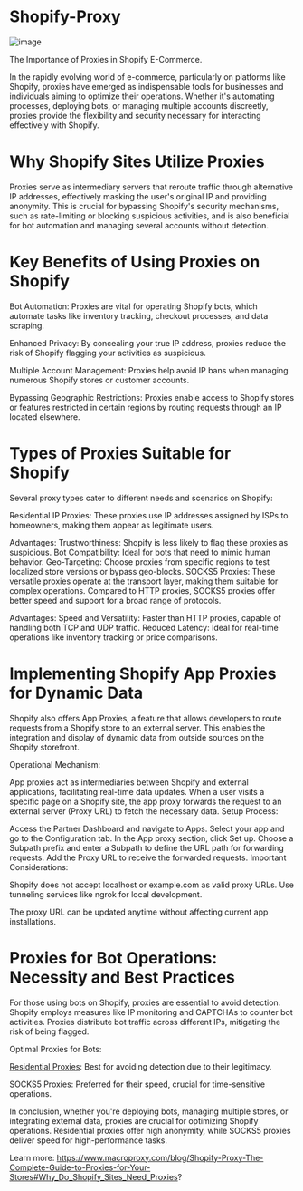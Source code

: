 # Shopify-Proxy
![image](https://github.com/user-attachments/assets/0afba798-e2e0-4b61-86b7-965ea2cf67f3)

The Importance of Proxies in Shopify E-Commerce.

In the rapidly evolving world of e-commerce, particularly on platforms like Shopify, proxies have emerged as indispensable tools for businesses and individuals aiming to optimize their operations. Whether it's automating processes, deploying bots, or managing multiple accounts discreetly, proxies provide the flexibility and security necessary for interacting effectively with Shopify.

# Why Shopify Sites Utilize Proxies
Proxies serve as intermediary servers that reroute traffic through alternative IP addresses, effectively masking the user's original IP and providing anonymity. This is crucial for bypassing Shopify's security mechanisms, such as rate-limiting or blocking suspicious activities, and is also beneficial for bot automation and managing several accounts without detection.

# Key Benefits of Using Proxies on Shopify
Bot Automation: Proxies are vital for operating Shopify bots, which automate tasks like inventory tracking, checkout processes, and data scraping.

Enhanced Privacy: By concealing your true IP address, proxies reduce the risk of Shopify flagging your activities as suspicious.

Multiple Account Management: Proxies help avoid IP bans when managing numerous Shopify stores or customer accounts.

Bypassing Geographic Restrictions: Proxies enable access to Shopify stores or features restricted in certain regions by routing requests through an IP located elsewhere.

# Types of Proxies Suitable for Shopify
Several proxy types cater to different needs and scenarios on Shopify:

Residential IP Proxies: These proxies use IP addresses assigned by ISPs to homeowners, making them appear as legitimate users.

Advantages:
Trustworthiness: Shopify is less likely to flag these proxies as suspicious.
Bot Compatibility: Ideal for bots that need to mimic human behavior.
Geo-Targeting: Choose proxies from specific regions to test localized store versions or bypass geo-blocks.
SOCKS5 Proxies: These versatile proxies operate at the transport layer, making them suitable for complex operations. Compared to HTTP proxies, SOCKS5 proxies offer better speed and support for a broad range of protocols.

Advantages:
Speed and Versatility: Faster than HTTP proxies, capable of handling both TCP and UDP traffic.
Reduced Latency: Ideal for real-time operations like inventory tracking or price comparisons.

# Implementing Shopify App Proxies for Dynamic Data
Shopify also offers App Proxies, a feature that allows developers to route requests from a Shopify store to an external server. This enables the integration and display of dynamic data from outside sources on the Shopify storefront.

Operational Mechanism:

App proxies act as intermediaries between Shopify and external applications, facilitating real-time data updates.
When a user visits a specific page on a Shopify site, the app proxy forwards the request to an external server (Proxy URL) to fetch the necessary data.
Setup Process:

Access the Partner Dashboard and navigate to Apps.
Select your app and go to the Configuration tab.
In the App proxy section, click Set up.
Choose a Subpath prefix and enter a Subpath to define the URL path for forwarding requests.
Add the Proxy URL to receive the forwarded requests.
Important Considerations:

Shopify does not accept localhost or example.com as valid proxy URLs. Use tunneling services like ngrok for local development.

The proxy URL can be updated anytime without affecting current app installations.

# Proxies for Bot Operations: Necessity and Best Practices
For those using bots on Shopify, proxies are essential to avoid detection. Shopify employs measures like IP monitoring and CAPTCHAs to counter bot activities. Proxies distribute bot traffic across different IPs, mitigating the risk of being flagged.

Optimal Proxies for Bots:

[Residential Proxies](https://www.macroproxy.com/rotating-residential-proxy): Best for avoiding detection due to their legitimacy.

SOCKS5 Proxies: Preferred for their speed, crucial for time-sensitive operations.

In conclusion, whether you're deploying bots, managing multiple stores, or integrating external data, proxies are crucial for optimizing Shopify operations. Residential proxies offer high anonymity, while SOCKS5 proxies deliver speed for high-performance tasks.

Learn more: https://www.macroproxy.com/blog/Shopify-Proxy-The-Complete-Guide-to-Proxies-for-Your-Stores#Why_Do_Shopify_Sites_Need_Proxies?
